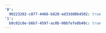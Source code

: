 ```yaml
---
'0':
  90223202-c877-4466-b828-ed33dd0b4502: true
'1':
  b0c02c0e-b6b7-4597-ac0b-00bfefe8b40c: true
---
```

